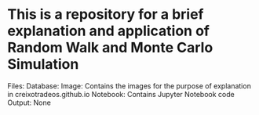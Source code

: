 # This is a repository for a brief explanation and application of Random Walk and Monte Carlo Simulation

Files:
  Database:
    Image: Contains the images for the purpose of explanation in creixotradeos.github.io
  Notebook:
    Contains Jupyter Notebook code
  Output:
    None
